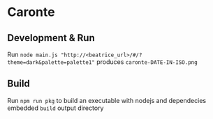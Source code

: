 # Caronte

## Development & Run

Run `node main.js "http://<beatrice_url>/#/?theme=dark&palette=palette1"` produces `caronte-DATE-IN-ISO.png`

## Build

Run `npm run pkg` to build an executable with nodejs and dependecies embedded `build` output directory
